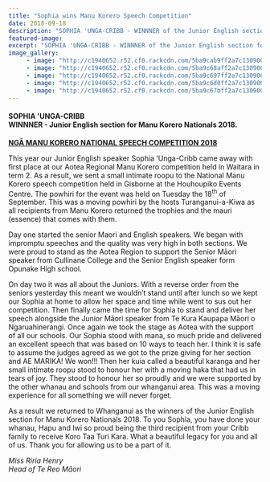 ```yaml
---
title: "Sophia wins Manu Korero Speech Competition"
date: 2018-09-18
description: "SOPHIA 'UNGA-CRIBB - WINNNER of the Junior English section for Manu Korero Nationals 2018..."
featured-image: 
excerpt: "SOPHIA 'UNGA-CRIBB - WINNNER of the Junior English section for Manu Korero Nationals 2018."
image_gallery:
     - image: "http://c1940652.r52.cf0.rackcdn.com/5ba9cab9ff2a7c130900003a/logo.jpg"
     - image: "http://c1940652.r52.cf0.rackcdn.com/5ba9c68aff2a7c1309000030/Sophia-on-Stage-(002).jpg"
     - image: "http://c1940652.r52.cf0.rackcdn.com/5ba9c697ff2a7c1309000032/Sophia-Unga-Cribb-jnr-award.jpg"
     - image: "http://c1940652.r52.cf0.rackcdn.com/5ba9c6d0ff2a7c1309000036/photo-of-Sophia-Unga-Cribb--others.jpg"
     - image: "http://c1940652.r52.cf0.rackcdn.com/5ba9c67bff2a7c130900002e/Sophia-and-the-Kids.jpg"
---
```


<h4>SOPHIA 'UNGA-CRIBB<br />WINNNER - Junior English section for Manu Korero Nationals 2018.</h4>
<p><strong><span style="text-decoration: underline;">NG</span></strong><strong><span style="text-decoration: underline;">Ā</span></strong><strong><span style="text-decoration: underline;"> MANU KORERO NATIONAL SPEECH COMPETITION 2018</span></strong></p>
<p>This year our Junior English speaker Sophia &lsquo;Unga-Cribb came away with first place at our Aotea Regional Manu Korero competition held in Waitara in term 2. As a result, we sent a small intimate roopu to the National Manu Korero speech competition held in Gisborne at the Houhoupiko Events Centre. The powhiri for the event was held on Tuesday the 18<sup>th</sup> of September. This was a moving powhiri by the hosts Turanganui-a-Kiwa as all recipients from Manu Korero returned the trophies and the mauri (essence) that comes with them.</p>
<p>Day one started the senior Maori and English speakers. We began with impromptu speeches and the quality was very high in both sections. We were proud to stand as the Aotea Region to support the Senior Māori speaker from Cullinane College and the Senior English speaker form Opunake High school.</p>
<p>On day two it was all about the Juniors. With a reverse order from the seniors yesterday this meant we wouldn&rsquo;t stand until after lunch so we kept our Sophia at home to allow her space and time while went to sus out her competition. Then finally came the time for Sophia to stand and deliver her speech alongside the Junior Māori speaker from Te Kura Kaupapa Māori o Ngaruahinerangi. Once again we took the stage as Aotea with the support of all our schools. Our Sophia stood with mana, so much pride and delivered an excellent speech that was based on 10 ways to teach her. I think it is safe to assume the judges agreed as we got to the prize giving for her section and AE MARIKA! We won!!! Then her kuia called a beautiful karanga and her small intimate roopu stood to honour her with a moving haka that had us in tears of joy. They stood to honour her so proudly and we were supported by the other whanau and schools from our whanganui area. This was a moving experience for all something we will never forget.</p>
<p>As a result we returned to Whanganui as the winners of the Junior English section for Manu Korero Nationals 2018. To you Sophia, you have done your whanau, Hapu and Iwi so proud being the third recipient from your Cribb family to receive Koro Taa Turi Kara. What a beautiful legacy for you and all of us. Thank you for allowing us to be a part of it.</p>
<p><em>Miss Riria Henry</em><br /><em>Head of Te Reo Māori</em></p>

